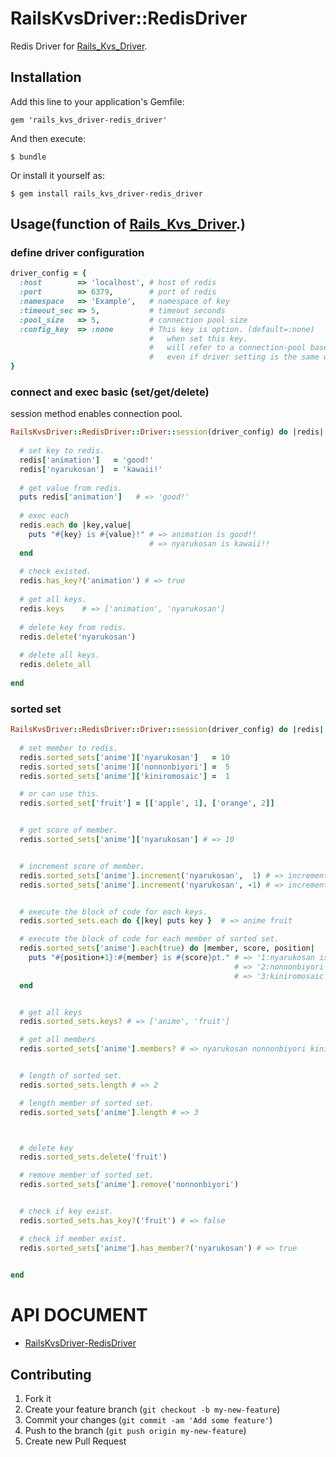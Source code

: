 # RailsKvsDriver::RedisDriver

Redis Driver for [Rails_Kvs_Driver](https://github.com/alfa-jpn/rails-kvs-driver).

## Installation

Add this line to your application's Gemfile:

    gem 'rails_kvs_driver-redis_driver'

And then execute:

    $ bundle

Or install it yourself as:

    $ gem install rails_kvs_driver-redis_driver

## Usage(function of [Rails_Kvs_Driver](https://github.com/alfa-jpn/rails-kvs-driver).)

### define driver configuration
``` ruby
driver_config = {
  :host        => 'localhost', # host of redis
  :port        => 6379,        # port of redis
  :namespace   => 'Example',   # namespace of key
  :timeout_sec => 5,           # timeout seconds
  :pool_size   => 5,           # connection pool size
  :config_key  => :none        # This key is option. (default=:none)
                               #   when set this key.
                               #   will refer to a connection-pool based on config_key,
                               #   even if driver setting is the same without this key.
}
```

### connect and exec basic (set/get/delete)
session method enables connection pool.
``` ruby
RailsKvsDriver::RedisDriver::Driver::session(driver_config) do |redis|
  
  # set key to redis.
  redis['animation']   = 'good!'
  redis['nyarukosan']  = 'kawaii!'
  
  # get value from redis.
  puts redis['animation']   # => 'good!'
  
  # exec each
  redis.each do |key,value|
    puts "#{key} is #{value}!" # => animation is good!!
                               # => nyarukosan is kawaii!!
  end
  
  # check existed.
  redis.has_key?('animation') # => true
  
  # get all keys.
  redis.keys    # => ['animation', 'nyarukosan']
  
  # delete key from redis.
  redis.delete('nyarukosan')
  
  # delete all keys.
  redis.delete_all
  
end
```

### sorted set
``` ruby
RailsKvsDriver::RedisDriver::Driver::session(driver_config) do |redis|
  
  # set member to redis.
  redis.sorted_sets['anime']['nyarukosan']   = 10
  redis.sorted_sets['anime']['nonnonbiyori'] =  5
  redis.sorted_sets['anime']['kiniromosaic'] =  1

  # or can use this.
  redis.sorted_set['fruit'] = [['apple', 1], ['orange', 2]]


  # get score of member.
  redis.sorted_sets['anime']['nyarukosan'] # => 10


  # increment score of member.
  redis.sorted_sets['anime'].increment('nyarukosan',  1) # => increment nyarukosan score 10 -> 11
  redis.sorted_sets['anime'].increment('nyarukosan', -1) # => increment nyarukosan score 11 -> 10


  # execute the block of code for each keys.
  redis.sorted_sets.each do {|key| puts key }  # => anime fruit

  # execute the block of code for each member of sorted set.
  redis.sorted_sets['anime'].each(true) do |member, score, position|
    puts "#{position+1}:#{member} is #{score}pt." # => '1:nyarukosan is 10pt.'
                                                  # => '2:nonnonbiyori is 5pt.'
                                                  # => '3:kiniromosaic is 1pt.'
  end


  # get all keys
  redis.sorted_sets.keys? # => ['anime', 'fruit']

  # get all members
  redis.sorted_sets['anime'].members? # => nyarukosan nonnonbiyori kiniromosaic


  # length of sorted set.
  redis.sorted_sets.length # => 2

  # length member of sorted set.
  redis.sorted_sets['anime'].length # => 3



  # delete key
  redis.sorted_sets.delete('fruit')

  # remove member of sorted set.
  redis.sorted_sets['anime'].remove('nonnonbiyori')


  # check if key exist.
  redis.sorted_sets.has_key?('fruit') # => false

  # check if member exist.
  redis.sorted_sets['anime'].has_member?('nyarukosan') # => true

 
end
```

# API DOCUMENT

* [RailsKvsDriver-RedisDriver](http://rubydoc.info/github/alfa-jpn/rails_kvs_driver-redis_driver/master/frames)


## Contributing

1. Fork it
2. Create your feature branch (`git checkout -b my-new-feature`)
3. Commit your changes (`git commit -am 'Add some feature'`)
4. Push to the branch (`git push origin my-new-feature`)
5. Create new Pull Request
